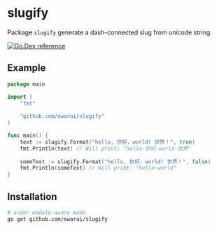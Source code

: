 # slugify


Package `slugify` generate a dash-connected slug from unicode string.

[![Go.Dev reference](https://img.shields.io/badge/go.dev-reference-blue?logo=go&logoColor=white)](https://pkg.go.dev/github.com/owarai/slugify?tab=doc)

## Example

```go
package main

import (
    "fmt"
    
    "github.com/owarai/slugify"
)

func main() {
    text := slugify.Format("hello, 你好，world! 世界！", true)
    fmt.Println(text) // Will print: "hello-你好-world-世界"
    
    someText := slugify.Format("hello, 你好，world! 世界！", false)
    fmt.Println(someText) // Will print: "hello-world"
}
```

## Installation
```sh
# under module-aware mode
go get github.com/owarai/slugify
```
